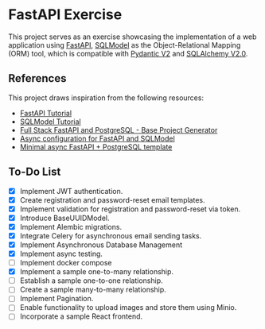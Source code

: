 # FastAPI Exercise

This project serves as an exercise showcasing the implementation of a web
application using [FastAPI](https://fastapi.tiangolo.com/),
[SQLModel](https://sqlmodel.tiangolo.com/) as the Object-Relational Mapping
(ORM) tool, which is compatible with
[Pydantic V2](https://docs.pydantic.dev/2.5/) and
[SQLAlchemy V2.0](https://docs.sqlalchemy.org/en/20/).

## References

This project draws inspiration from the following resources:

- [FastAPI Tutorial](https://fastapi.tiangolo.com/tutorial/)
- [SQLModel Tutorial](https://sqlmodel.tiangolo.com/tutorial/fastapi/)
- [Full Stack FastAPI and PostgreSQL - Base Project Generator](https://github.com/tiangolo/full-stack-fastapi-postgresql)
- [Async configuration for FastAPI and SQLModel ](https://github.com/jonra1993/fastapi-alembic-sqlmodel-async)
- [Minimal async FastAPI + PostgreSQL template](https://github.com/rafsaf/minimal-fastapi-postgres-template)

## To-Do List

- [x] Implement JWT authentication.
- [x] Create registration and password-reset email templates.
- [x] Implement validation for registration and password-reset via token.
- [x] Introduce BaseUUIDModel.
- [x] Implement Alembic migrations.
- [x] Integrate Celery for asynchronous email sending tasks.
- [x] Implement Asynchronous Database Management
- [x] Implement async testing.
- [ ] Implement docker compose
- [x] Implement a sample one-to-many relationship.
- [ ] Establish a sample one-to-one relationship.
- [ ] Create a sample many-to-many relationship.
- [ ] Implement Pagination.
- [ ] Enable functionality to upload images and store them using Minio.
- [ ] Incorporate a sample React frontend.
